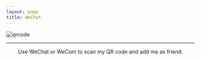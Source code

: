 ```yaml
---
layout: page
title: WeChat
---
```


<p>

</p>



<img align = "center" src="qrcode.png" alt="qrcode" style="zoom:100%;" />



---

<center >Use WeChat or WeCom to scan my QR code and add me as friend.</center>

